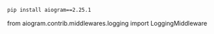 ```bash
pip install aiogram==2.25.1
```
from aiogram.contrib.middlewares.logging import LoggingMiddleware
